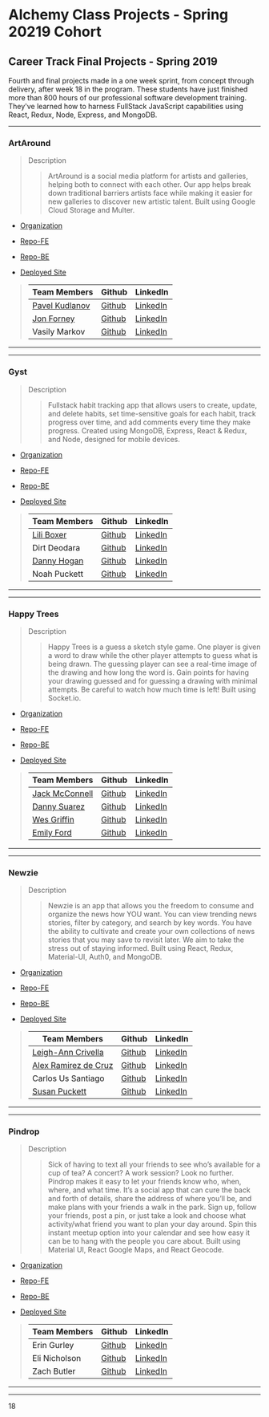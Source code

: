 # Alchemy Class Projects - Spring 20219 Cohort

## Career Track Final Projects - Spring 2019

Fourth and final projects made in a one week sprint, from concept through delivery, after week 18 in the program.  These students have just finished more than 800 hours of our professional software development training. They've learned how to harness FullStack JavaScript capabilities using React, Redux, Node, Express, and MongoDB.
___
### ArtAround

> Description 
>>ArtAround is a social media platform for artists and galleries, helping both to connect with each other. Our app helps break down traditional barriers artists face while making it easier for new galleries to discover new artistic talent.  Built using Google Cloud Storage and Multer.

* [Organization](https://github.com/ArtAround-Social)

* [Repo-FE](https://github.com/ArtAround-Social/client-artaround)

* [Repo-BE](https://github.com/ArtAround-Social/server-artaround)

* [Deployed Site](https://serene-williams-6f2fcb.netlify.com/)

>
>| Team Members  | Github  | LinkedIn  |
>|---|---|---|
>|  [Pavel Kudlanov](http://kudlanov.com/) | [Github](https://github.com/pkudlanov)   | [LinkedIn](https://www.linkedin.com/in/pavelkudlanov/)   |
>|  [Jon Forney](https://www.jonforney.com/) | [Github](https://github.com/MustardJoe)   | [LinkedIn](https://www.linkedin.com/in/jon-forney/)   |
>|  Vasily Markov | [Github](https://github.com/Vasily93)   | [LinkedIn](https://www.linkedin.com/in/vasily-markov/)   |

___
___
### Gyst

> Description 
>>Fullstack habit tracking app that allows users to create, update, and delete habits, set time-sensitive goals for each habit, track progress over time, and add comments every time they make progress. Created using MongoDB, Express, React & Redux, and Node, designed for mobile devices.

* [Organization](https://github.com/DNDL)

* [Repo-FE](https://github.com/DNDL/GYST-client)

* [Repo-BE](https://github.com/DNDL/GYST-server)

* [Deployed Site](https://www.gyst.dev/)

>
>| Team Members  | Github  | LinkedIn  |
>|---|---|---|
>|  [Lili Boxer](http://www.liliboxer.com/) | [Github](https://github.com/liliboxer)   | [LinkedIn](https://www.linkedin.com/in/lili-boxer/)   |
>|  Dirt Deodara | [Github](https://github.com/DirtDeodara)   | [LinkedIn](https://www.linkedin.com/in/dirtdeodara/)   |
>|  [Danny Hogan](http://www.dannyhogan.dev/) | [Github](https://github.com/dannyhogan)   | [LinkedIn](https://www.linkedin.com/in/danny-hogan/)   |
>|  Noah Puckett | [Github](https://github.com/noah-puckett)   | [LinkedIn](https://www.linkedin.com/in/noahingrampuckett/)   |

___
___
### Happy Trees

> Description 
>>Happy Trees is a guess a sketch style game. One player is given a word to draw while the other player attempts to guess what is being drawn. The guessing player can see a real-time image of the drawing and how long the word is. Gain points for having your drawing guessed and for guessing a drawing with minimal attempts. Be careful to watch how much time is left!  Built using Socket.io.

* [Organization](https://github.com/happy-trees)

* [Repo-FE](https://github.com/happy-trees/happy-trees)

* [Repo-BE](https://github.com/happy-trees/happy-trees-api)

* [Deployed Site](https://happy-trees.netlify.com/)

>
>| Team Members  | Github  | LinkedIn  |
>|---|---|---|
>|  [Jack McConnell](http://jackmcconnell.dev/) | [Github](https://github.com/jwmcconnell)   | [LinkedIn](https://www.linkedin.com/in/mcconnelljack/)   |
>|  [Danny Suarez](http://www.dannycodes.io/) | [Github](https://github.com/DannySuarez)   | [LinkedIn](https://www.linkedin.com/in/alex-ramirez-de-cruz/)   |
>|  [Wes Griffin](http://nerdrich.io/) | [Github](https://github.com/codingclueless)   | [LinkedIn](https://www.linkedin.com/in/wesgriffincodes/)   |
>|  [Emily Ford](http://htmle.dev/) | [Github](https://github.com/mle4d)   | [LinkedIn](https://www.linkedin.com/in/mle4d/)   |

___
___
### Newzie

> Description 
>>Newzie is an app that allows you the freedom to consume and organize the news how YOU want. You can view trending news stories, filter by category, and search by key words. You have the ability to cultivate and create your own collections of news stories that you may save to revisit later. We aim to take the stress out of staying informed.  Built using React, Redux, Material-UI, Auth0, and MongoDB.

* [Organization](https://github.com/The-Newsies)

* [Repo-FE](https://github.com/The-Newsies/newsies-fe)

* [Repo-BE](https://github.com/The-Newsies/newsies-be)

* [Deployed Site](https://newzie.netlify.com/)

>
>| Team Members  | Github  | LinkedIn  |
>|---|---|---|
>|  [Leigh-Ann Crivella](lacrivella.netlify.com/) | [Github](https://github.com/lacrivella)   | [LinkedIn](https://www.linkedin.com/in/lacrivella/)   |
>|  [Alex Ramirez de Cruz](https://alexramirezdecruz.com/) | [Github](https://github.com/aramirezdecruz3148)   | [LinkedIn](https://www.linkedin.com/in/alex-ramirez-de-cruz/)   |
>| Carlos Us Santiago |  [Github](https://github.com/carlosus)  |  [LinkedIn](https://www.linkedin.com/in/carlosuss/)  |
>|  [Susan Puckett](susanpuckett.dev) | [Github](https://github.com/sepuckett86)   | [LinkedIn](https://www.linkedin.com/in/susanpuckett/)   |

___
___
### Pindrop

> Description 
>>Sick of having to text all your friends to see who’s available for a cup of tea? A concert? A work session?  Look no further. Pindrop makes it easy to let your friends know who, when, where, and what time. It’s a social app that can cure the back and forth of details, share the address of where you’ll be, and make plans with your friends a walk in the park. Sign up, follow your friends, post a pin, or just take a look and choose what activity/what friend you want to plan your day around. Spin this instant meetup option into your calendar and see how easy it can be to hang with the people you care about.   Built using Material UI, React Google Maps, and React Geocode.

* [Organization](https://github.com/eez-meet-me/)

* [Repo-FE](https://github.com/eez-meet-me/eez-meet-me-fe)

* [Repo-BE](https://github.com/eez-meet-me/eez-meet-me-be)

* [Deployed Site](http://pindrop.netlify.com/)

>
>| Team Members  | Github  | LinkedIn  |
>|---|---|---|
>|  Erin Gurley | [Github](https://github.com/eringurley)   | [LinkedIn](https://www.linkedin.com/in/erin-gurley/)   |
>|  Eli Nicholson | [Github](https://github.com/EmNicholson93)   | [LinkedIn](https://www.linkedin.com/in/eli-nicholson/)   |
>|  Zach Butler | [Github](https://github.com/zach-ryan-butler)   | [LinkedIn](https://www.linkedin.com/in/zach-ryan-butler/)   |

___
___
18
